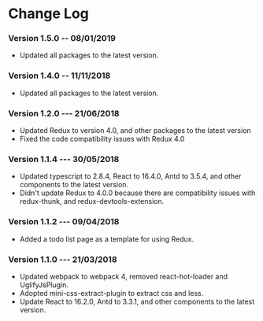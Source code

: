 # Change Log

### Version 1.5.0 -- 08/01/2019

* Updated all packages to the latest version.

### Version 1.4.0 -- 11/11/2018

* Updated all packages to the latest version.

### Version 1.2.0 --- 21/06/2018

* Updated Redux to version 4.0, and other packages to the latest version
* Fixed the code compatibility issues with Redux 4.0

### Version 1.1.4 --- 30/05/2018

* Updated typescript to 2.8.4, React to 16.4.0, Antd to 3.5.4, and other components to the latest version. 
* Didn't update Redux to 4.0.0 because there are compatibility issues with redux-thunk, and redux-devtools-extension.

### Version 1.1.2 --- 09/04/2018

* Added a todo list page as a template for using Redux.

### Version 1.1.0 --- 21/03/2018

* Updated webpack to webpack 4, removed react-hot-loader and UglifyJsPlugin.
* Adopted mini-css-extract-plugin to extract css and less.
* Update React to 16.2.0, Antd to 3.3.1, and other components to the latest version. 